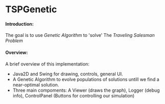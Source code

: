 # TSPGenetic

#### Introduction:

The goal is to use *Genetic Algorithm* to 'solve' The *Traveling Salesman Problem*

#### Overview:

A brief overview of this implementation:

* Java2D and Swing for drawing, controls, general UI.
* A Genetic Algorithm to evolve populations of solutions untill we find a near-optimal solution.
* Three main compoments: A Viewer (draws the graph), Logger (debug info), ControlPanel (Buttons for controlling our simulation)
